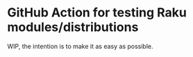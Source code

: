 # GitHub Action for testing Raku modules/distributions


WIP, the intention is to make it as easy as possible.
